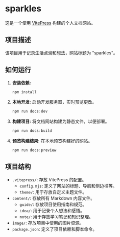 # sparkles

这是一个使用 [VitePress](https.vitepress.dev) 构建的个人文档网站。

## 项目描述

该项目用于记录生活点滴和想法，网站标题为 "sparkles"。

## 如何运行

1. **安装依赖:**

    ```bash
    npm install
    ```

2. **本地开发:**
    启动开发服务器，实时预览更改。

    ```bash
    npm run docs:dev
    ```

3. **构建项目:**
    将文档网站构建为静态文件，以便部署。

    ```bash
    npm run docs:build
    ```

4. **预览构建结果:**
    在本地预览构建好的网站。

    ```bash
    npm run docs:preview
    ```

## 项目结构

- `.vitepress/`: 存放 VitePress 的配置。
  - `config.mjs`: 定义了网站的标题、导航和侧边栏等。
  - `theme/`: 用于存放自定义主题文件。
- `content/`: 存放所有 Markdown 内容文件。
  - `guide/`: 存放项目使用指南和规范。
  - `idea/`: 用于记录个人想法和感悟。
  - `note/`: 用于存放学习笔记和知识整理。
- `image/`: 存放项目中使用的图片资源。
- `package.json`: 定义了项目依赖和脚本命令。
